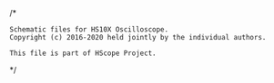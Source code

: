 /*

    Schematic files for HS10X Oscilloscope.
    Copyright (c) 2016-2020 held jointly by the individual authors.

    This file is part of HScope Project.

*/
